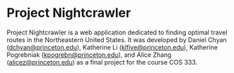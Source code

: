 Project Nightcrawler
============

Project Nightcrawler is a web application dedicated to finding optimal travel routes in the Northeastern United States.
It was developed by Daniel Chyan (dchyan@princeton.edu), Katherine Li (klfive@princeton.edu),
Katherine Pogrebniak (kpogrebn@princeton.edu), and Alice Zhang (alicez@princeton.edu) as a final project for the course COS 333.

